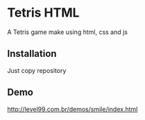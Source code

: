 Tetris HTML
===========

  A Tetris game make using html, css and js

Installation
------------

  Just copy repository

Demo
-----

  http://level99.com.br/demos/smile/index.html


